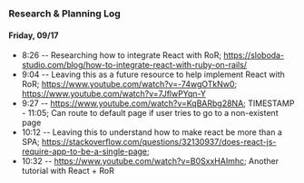 ### Research & Planning Log
#### Friday, 09/17
* 8:26 -- Researching how to integrate React with RoR; https://sloboda-studio.com/blog/how-to-integrate-react-with-ruby-on-rails/
* 9:04 -- Leaving this as a future resource to help implement React with RoR; https://www.youtube.com/watch?v=-74wgOTkNw0; https://www.youtube.com/watch?v=7JflwPYqn-Y
* 9:27 -- https://www.youtube.com/watch?v=KqBARbg28NA; TIMESTAMP - 11:05; Can route to default page if user tries to go to a non-existent page
* 10:12 -- Leaving this to understand how to make react be more than a SPA; https://stackoverflow.com/questions/32130937/does-react-js-require-app-to-be-a-single-page; 
* 10:32 -- https://www.youtube.com/watch?v=B0SxxHAImhc; Another tutorial with React + RoR